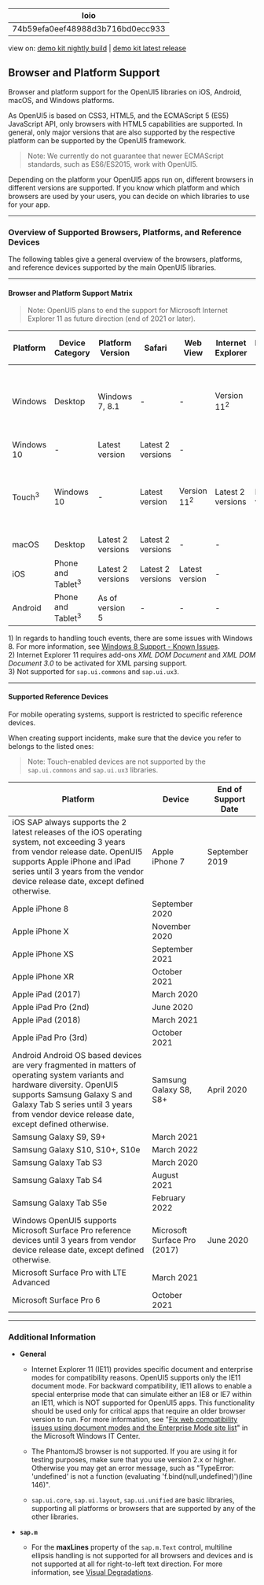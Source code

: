 <!-- loio74b59efa0eef48988d3b716bd0ecc933 -->

| loio |
| -----|
| 74b59efa0eef48988d3b716bd0ecc933 |

<div id="loio">

view on: [demo kit nightly build](https://openui5nightly.hana.ondemand.com/#/topic/74b59efa0eef48988d3b716bd0ecc933) | [demo kit latest release](https://openui5.hana.ondemand.com/#/topic/74b59efa0eef48988d3b716bd0ecc933)</div>

## Browser and Platform Support

Browser and platform support for the OpenUI5 libraries on iOS, Android, macOS, and Windows platforms.

As OpenUI5 is based on CSS3, HTML5, and the ECMAScript 5 \(ES5\) JavaScript API, only browsers with HTML5 capabilities are supported. In general, only major versions that are also supported by the respective platform can be supported by the OpenUI5 framework.

> Note:
> We currently do not guarantee that newer ECMAScript standards, such as ES6/ES2015, work with OpenUI5.
> 
> 

Depending on the platform your OpenUI5 apps run on, different browsers in different versions are supported. If you know which platform and which browsers are used by your users, you can decide on which libraries to use for your app.

***

### Overview of Supported Browsers, Platforms, and Reference Devices

The following tables give a general overview of the browsers, platforms, and reference devices supported by the main OpenUI5 libraries.

***

#### Browser and Platform Support Matrix

> Note:
> OpenUI5 plans to end the support for Microsoft Internet Explorer 11 as future direction \(end of 2021 or later\).
> 
> 

|Platform|Device Category|Platform Version|Safari|Web View|Internet Explorer|Microsoft Edge|Google Chrome|Mozilla Firefox|SAP Fiori Client|
|--------|---------------|----------------|------|--------|-----------------|--------------|-------------|---------------|----------------|
|Windows|Desktop|Windows 7, 8.1|-|-|Version 11<sup>2</sup>|-|Latest version|Latest version and Extended Support Release \(ESR\)<sup>1</sup>|-|
|Windows 10|-|Latest version|Latest 2 versions|-|
|Touch<sup>3</sup>|Windows 10|-|Latest version|Version 11<sup>2</sup>|Latest 2 versions|Latest version|Latest version and Extended Support Release \(ESR\)|Latest version|
|macOS|Desktop|Latest 2 versions|Latest 2 versions|-|-|-|Latest version<sup>3</sup>|-|-|
|iOS|Phone and Tablet<sup>3</sup>|Latest 2 versions|Latest 2 versions|Latest version|-|-|-|-|Latest version|
|Android|Phone and Tablet<sup>3</sup>|As of version 5|-|-|-|-|Latest version|-|Latest version|

1\) In regards to handling touch events, there are some issues with Windows 8. For more information, see [Windows 8 Support - Known Issues](Windows_8_Support_-_Known_Issues_8168059.md).  
 2\) Internet Explorer 11 requires add-ons *XML DOM Document* and *XML DOM Document 3.0* to be activated for XML parsing support.  
 3\) Not supported for `sap.ui.commons` and `sap.ui.ux3`.  
 

***

#### Supported Reference Devices

For mobile operating systems, support is restricted to specific reference devices.

When creating support incidents, make sure that the device you refer to belongs to the listed ones:

> Note:
> Touch-enabled devices are not supported by the `sap.ui.commons` and `sap.ui.ux3` libraries.
> 
> 

|Platform|Device|End of Support Date|
|--------|------|-------------------|
|iOS SAP always supports the 2 latest releases of the iOS operating system, not exceeding 3 years from vendor release date. OpenUI5 supports Apple iPhone and iPad series until 3 years from the vendor device release date, except defined otherwise.|Apple iPhone 7|September 2019|
|Apple iPhone 8|September 2020|
|Apple iPhone X|November 2020|
|Apple iPhone XS|September 2021|
|Apple iPhone XR|October 2021|
|Apple iPad \(2017\)|March 2020|
|Apple iPad Pro \(2nd\)|June 2020|
|Apple iPad \(2018\)|March 2021|
|Apple iPad Pro \(3rd\)|October 2021|
|Android Android OS based devices are very fragmented in matters of operating system variants and hardware diversity. OpenUI5 supports Samsung Galaxy S and Galaxy Tab S series until 3 years from vendor device release date, except defined otherwise.|Samsung Galaxy S8, S8+|April 2020|
|Samsung Galaxy S9, S9+|March 2021|
|Samsung Galaxy S10, S10+, S10e|March 2022|
|Samsung Galaxy Tab S3|March 2020|
|Samsung Galaxy Tab S4|August 2021|
|Samsung Galaxy Tab S5e|February 2022|
|Windows OpenUI5 supports Microsoft Surface Pro reference devices until 3 years from vendor device release date, except defined otherwise.|Microsoft Surface Pro \(2017\)|June 2020|
|Microsoft Surface Pro with LTE Advanced|March 2021|
|Microsoft Surface Pro 6|October 2021|

***

### Additional Information

-   **General**

    -   Internet Explorer 11 \(IE11\) provides specific document and enterprise modes for compatibility reasons. OpenUI5 supports only the IE11 document mode. For backward compatibility, IE11 allows to enable a special enterprise mode that can simulate either an IE8 or IE7 within an IE11, which is NOT supported for OpenUI5 apps. This functionality should be used only for critical apps that require an older browser version to run. For more information, see "[Fix web compatibility issues using document modes and the Enterprise Mode site list](https://technet.microsoft.com/itpro/internet-explorer/ie11-deploy-guide/fix-compat-issues-with-doc-modes-and-enterprise-mode-site-list)" in the Microsoft Windows IT Center.

    -   The PhantomJS browser is not supported. If you are using it for testing purposes, make sure that you use version 2.x or higher. Otherwise you may get an error message, such as "TypeError: 'undefined' is not a function \(evaluating 'f.bind\(null,undefined\)'\)\(line 146\)".

    -   `sap.ui.core`, `sap.ui.layout`, `sap.ui.unified` are basic libraries, supporting all platforms or browsers that are supported by any of the other libraries.

-   **`sap.m`**
    -   For the **maxLines** property of the `sap.m.Text` control, multiline ellipsis handling is not supported for all browsers and devices and is not supported at all for right-to-left text direction. For more information, see [Visual Degradations](Visual_Degradations_f08f296.md).

